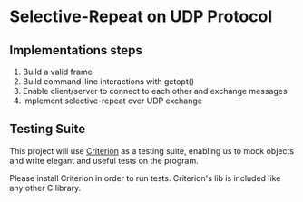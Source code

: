 # Selective-Repeat on UDP Protocol

## Implementations steps

1. Build a valid frame
2. Build command-line interactions with getopt()
3. Enable client/server to connect to each other and exchange messages
4. Implement selective-repeat over UDP exchange

## Testing Suite

This project will use [Criterion](https://github.com/Snaipe/Criterion) as a testing suite, enabling us to mock objects and write
elegant and useful tests on the program.

Please install Criterion in order to run tests. Criterion's lib is included like any other C library.